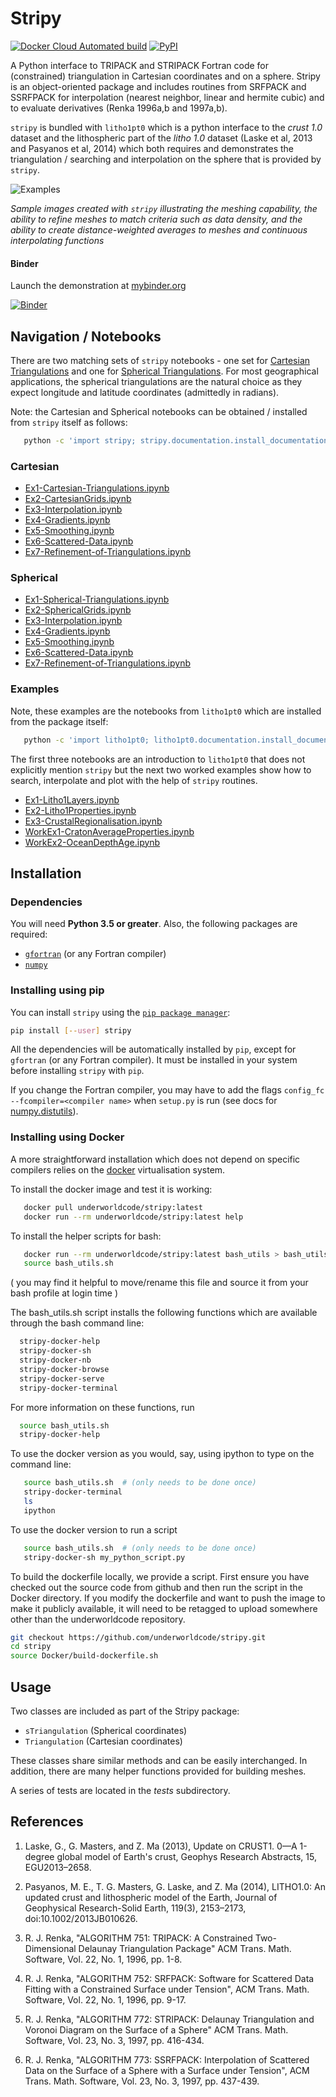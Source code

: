 # Stripy

[![Docker Cloud Automated build](https://img.shields.io/docker/cloud/automated/underworldcode/stripy.svg)](https://hub.docker.com/r/underworldcode/stripy)
[![PyPI](https://img.shields.io/pypi/v/stripy.svg)](https://pypi.org/project/stripy/)

A Python interface to TRIPACK and STRIPACK Fortran code for (constrained) triangulation in Cartesian coordinates and on a sphere. Stripy is an object-oriented package and includes routines from SRFPACK and SSRFPACK for interpolation (nearest neighbor, linear and hermite cubic) and to evaluate derivatives (Renka 1996a,b and 1997a,b).

`stripy` is bundled with `litho1pt0` which is a python interface to the _crust 1.0_ dataset and the lithospheric part of the _litho 1.0_ dataset (Laske et al, 2013 and Pasyanos et al, 2014) which both requires and demonstrates the triangulation / searching and interpolation on the sphere that is provided by `stripy`.


![Examples](https://github.com/underworldcode/stripy/blob/master/Notebooks/Images/Examples.png?raw=true)


_Sample images created with `stripy` illustrating the meshing capability, the ability to refine meshes to match criteria such as data density, and the ability to create distance-weighted averages to meshes and continuous interpolating functions_

#### Binder

Launch the demonstration at [mybinder.org](https://mybinder.org/v2/gh/underworldcode/stripy/paper?filepath=Notebooks%2F0-StartHere.ipynb)

[![Binder](https://mybinder.org/badge_logo.svg)](https://mybinder.org/v2/gh/underworldcode/stripy/paper?filepath=Notebooks%2F0-StartHere.ipynb)


## Navigation / Notebooks


There are two matching sets of `stripy` notebooks - one set for [Cartesian Triangulations](#Cartesian) and one for [Spherical Triangulations](#Spherical). For most geographical applications, the spherical triangulations are the natural choice as they expect longitude and latitude coordinates (admittedly in radians).

Note: the Cartesian and Spherical notebooks can be obtained / installed from `stripy` itself as follows:

```bash
   python -c 'import stripy; stripy.documentation.install_documentation(path="Notebooks")'   
```

### Cartesian

  - [Ex1-Cartesian-Triangulations.ipynb](stripy-src/stripy/Notebooks/CartesianTriangulations/Ex1-Cartesian-Triangulations.ipynb)
  - [Ex2-CartesianGrids.ipynb](stripy-src/stripy/Notebooks/CartesianTriangulations/Ex2-CartesianGrids.ipynb)
  - [Ex3-Interpolation.ipynb](stripy-src/stripy/Notebooks/CartesianTriangulations/Ex3-Interpolation.ipynb)
  - [Ex4-Gradients.ipynb](stripy-src/stripy/Notebooks/CartesianTriangulations/Ex4-Gradients.ipynb)
  - [Ex5-Smoothing.ipynb](stripy-src/stripy/Notebooks/CartesianTriangulations/Ex5-Smoothing.ipynb)
  - [Ex6-Scattered-Data.ipynb](stripy-src/stripy/Notebooks/CartesianTriangulations/Ex6-Scattered-Data.ipynb)
  - [Ex7-Refinement-of-Triangulations.ipynb](stripy-src/stripy/Notebooks/CartesianTriangulations/Ex7-Refinement-of-Triangulations.ipynb)

### Spherical

  - [Ex1-Spherical-Triangulations.ipynb](stripy-src/stripy/Notebooks/SphericalTriangulations/Ex1-Spherical-Triangulations.ipynb)
  - [Ex2-SphericalGrids.ipynb](stripy-src/stripy/Notebooks/SphericalTriangulations/Ex2-SphericalGrids.ipynb)
  - [Ex3-Interpolation.ipynb](stripy-src/stripy/Notebooks/SphericalTriangulations/Ex3-Interpolation.ipynb)
  - [Ex4-Gradients.ipynb](stripy-src/stripy/Notebooks/SphericalTriangulations/Ex4-Gradients.ipynb)
  - [Ex5-Smoothing.ipynb](stripy-src/stripy/Notebooks/SphericalTriangulations/Ex5-Smoothing.ipynb)
  - [Ex6-Scattered-Data.ipynb](stripy-src/stripy/Notebooks/SphericalTriangulations/Ex6-Scattered-Data.ipynb)
  - [Ex7-Refinement-of-Triangulations.ipynb](stripy-src/stripy/Notebooks/SphericalTriangulations/Ex7-Refinement-of-Triangulations.ipynb)


### Examples

Note, these examples are the notebooks from `litho1pt0` which are installed from the
package itself:

```bash
   python -c 'import litho1pt0; litho1pt0.documentation.install_documentation(path="Notebooks")'
```

The first three notebooks are an introduction to `litho1pt0` that does not explicitly mention `stripy` but
the next two worked examples show how to search, interpolate and plot with the help of `stripy` routines.

  - [Ex1-Litho1Layers.ipynb](litho1pt0-src/litho1pt0/Notebooks/litho1pt0/Ex1-Litho1Layers.ipynb)
  - [Ex2-Litho1Properties.ipynb](litho1pt0-src/litho1pt0/Notebooks/litho1pt0/Ex2-Litho1Properties.ipynb)
  - [Ex3-CrustalRegionalisation.ipynb](litho1pt0-src/litho1pt0/Notebooks/litho1pt0/Ex3-CrustalRegionalisation.ipynb)
  - [WorkEx1-CratonAverageProperties.ipynb](litho1pt0-src/litho1pt0/Notebooks/litho1pt0/WorkEx1-CratonAverageProperties.ipynb)
  - [WorkEx2-OceanDepthAge.ipynb](litho1pt0-src/litho1pt0/Notebooks/litho1pt0/WorkEx2-OceanDepthAge.ipynb)


## Installation

### Dependencies

You will need **Python 3.5 or greater**.
Also, the following packages are required:

 - [`gfortran`](https://www.fatiando.org/verde/latest/install.html) (or any Fortran compiler)
 - [`numpy`](http://numpy.org)

### Installing using pip

You can install `stripy` using the
[`pip package manager`](https://pypi.org/project/pip/):

```bash
pip install [--user] stripy
```

All the dependencies will be automatically installed by `pip`, except for `gfortran`
(or any Fortran compiler). It must be installed in your system before installing
`stripy` with `pip`.

If you change the Fortran compiler, you may have to add the
flags `config_fc --fcompiler=<compiler name>` when `setup.py` is run
(see docs for [numpy.distutils](http://docs.scipy.org/doc/numpy-dev/f2py/distutils.html)).

### Installing using Docker

A more straightforward installation which does not depend on specific compilers relies on the [docker](http://www.docker.com) virtualisation system.

To install the docker image and test it is working:

```bash
   docker pull underworldcode/stripy:latest
   docker run --rm underworldcode/stripy:latest help
```

To install the helper scripts for bash:

```bash
   docker run --rm underworldcode/stripy:latest bash_utils > bash_utils.sh
   source bash_utils.sh
```

( you may find it helpful to move/rename this file and source it from
  your bash profile at login time )

The bash_utils.sh script installs the following functions which are
available through the bash command line:

```bash
  stripy-docker-help
  stripy-docker-sh
  stripy-docker-nb
  stripy-docker-browse
  stripy-docker-serve
  stripy-docker-terminal
```

For more information on these functions, run

```bash
  source bash_utils.sh
  stripy-docker-help
```

To use the docker version as you would, say, using ipython to type on the command line:

```bash
   source bash_utils.sh  # (only needs to be done once)
   stripy-docker-terminal
   ls
   ipython
```

To use the docker version to run a script

```bash
   source bash_utils.sh  # (only needs to be done once)
   stripy-docker-sh my_python_script.py
```

To build the dockerfile locally, we provide a script. First ensure you have checked out the source code from github and then run the script in the Docker directory. If you modify the dockerfile and want to push the image to make it publicly available, it will need to be retagged to upload somewhere other than the underworldcode repository.

```bash
git checkout https://github.com/underworldcode/stripy.git
cd stripy
source Docker/build-dockerfile.sh
```


## Usage

Two classes are included as part of the Stripy package:

- `sTriangulation` (Spherical coordinates)
- `Triangulation` (Cartesian coordinates)

These classes share similar methods and can be easily interchanged.
In addition, there are many helper functions provided for building meshes.

A series of tests are located in the *tests* subdirectory.


## References

   1. Laske, G., G. Masters, and Z. Ma (2013), Update on CRUST1. 0—A 1-degree global model of Earth's crust, Geophys Research Abstracts, 15, EGU2013–2658.

   1. Pasyanos, M. E., T. G. Masters, G. Laske, and Z. Ma (2014), LITHO1.0: An updated crust and lithospheric model of the Earth, Journal of Geophysical Research-Solid Earth, 119(3), 2153–2173, doi:10.1002/2013JB010626.

   1. R. J. Renka, "ALGORITHM 751: TRIPACK: A Constrained Two- Dimensional Delaunay Triangulation Package" ACM Trans. Math. Software, Vol. 22, No. 1, 1996, pp. 1-8.

   1. R. J. Renka, "ALGORITHM 752: SRFPACK: Software for Scattered Data Fitting with a Constrained Surface under Tension", ACM Trans. Math. Software, Vol. 22, No. 1, 1996, pp. 9-17.

   1. R. J. Renka, "ALGORITHM 772: STRIPACK: Delaunay Triangulation and Voronoi Diagram on the Surface of a Sphere" ACM Trans. Math. Software, Vol. 23, No. 3, 1997, pp. 416-434.

   1. R. J. Renka, "ALGORITHM 773: SSRFPACK: Interpolation of Scattered Data on the Surface of a Sphere with a Surface under Tension", ACM Trans. Math. Software, Vol. 23, No. 3, 1997, pp. 437-439.
